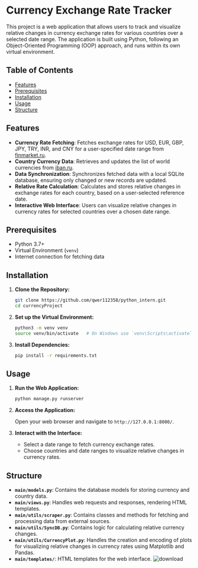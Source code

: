 # Currency Exchange Rate Tracker

This project is a web application that allows users to track and visualize relative changes in currency exchange rates for various countries over a selected date range. The application is built using Python, following an Object-Oriented Programming (OOP) approach, and runs within its own virtual environment.

## Table of Contents

- [Features](#features)
- [Prerequisites](#prerequisites)
- [Installation](#installation)
- [Usage](#usage)
- [Structure](#structure)

## Features

- **Currency Rate Fetching**: Fetches exchange rates for USD, EUR, GBP, JPY, TRY, INR, and CNY for a user-specified date range from [finmarket.ru](https://www.finmarket.ru).
- **Country Currency Data**: Retrieves and updates the list of world currencies from [iban.ru](https://www.iban.ru/currency-codes).
- **Data Synchronization**: Synchronizes fetched data with a local SQLite database, ensuring only changed or new records are updated.
- **Relative Rate Calculation**: Calculates and stores relative changes in exchange rates for each country, based on a user-selected reference date.
- **Interactive Web Interface**: Users can visualize relative changes in currency rates for selected countries over a chosen date range.

## Prerequisites

- Python 3.7+
- Virtual Environment (`venv`)
- Internet connection for fetching data

## Installation

1. **Clone the Repository:**

    ```bash
    git clone https://github.com/qwer112358/python_intern.git
    cd currencyProject
    ```

2. **Set up the Virtual Environment:**

    ```bash
    python3 -m venv venv
    source venv/bin/activate   # On Windows use `venv\Scripts\activate`
    ```

3. **Install Dependencies:**

    ```bash
    pip install -r requirements.txt
    ```

## Usage

1. **Run the Web Application:**

    ```bash
    python manage.py runserver
    ```

2. **Access the Application:**

   Open your web browser and navigate to `http://127.0.0.1:8000/`.

3. **Interact with the Interface:**
   - Select a date range to fetch currency exchange rates.
   - Choose countries and date ranges to visualize relative changes in currency rates.

## Structure

- **`main/models.py`**: Contains the database models for storing currency and country data.
- **`main/views.py`**: Handles web requests and responses, rendering HTML templates.
- **`main/utils/scraper.py`**: Contains classes and methods for fetching and processing data from external sources.
- **`main/utils/SyncDB.py`**: Contains logic for calculating relative currency changes.
- **`main/utils/CurrencyPlot.py`**: Handles the creation and encoding of plots for visualizing relative changes in currency rates using Matplotlib and Pandas.
- **`main/templates/`**: HTML templates for the web interface.
![download](https://github.com/user-attachments/assets/b42590ed-cb35-445b-981b-1d9686c86dca)
